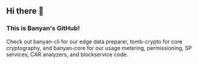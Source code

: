 ## Hi there 👋
### This is Banyan's GitHub! 
Check out banyan-cli for our edge data preparer, tomb-crypto for core cryptography, and banyan-core for our usage metering, permissioning, SP services, CAR analyzers, and blockservice code.
